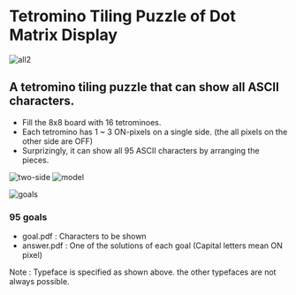 # Tetromino Tiling Puzzle of Dot Matrix Display

![all2](https://user-images.githubusercontent.com/86639425/161104665-0f299de1-0299-4688-a625-436b0c2a9141.jpg)

## A tetromino tiling puzzle that can show all ASCII characters.

* Fill the 8x8 board with 16 tetrominoes.
* Each tetromino has 1 ~ 3 ON-pixels on a single side. (the all pixels on the other side are OFF)
* Surprizingly, it can show all 95 ASCII characters by arranging the pieces.

![two-side](https://user-images.githubusercontent.com/86639425/161107901-e1b6abd6-57a9-4212-8f2f-584154ed212c.jpg)
![model](https://user-images.githubusercontent.com/86639425/161287986-05a1d272-8d4b-4f14-841b-a07c1eebe9c3.jpg)

![goals](https://user-images.githubusercontent.com/86639425/161389769-f4c8ee48-55c3-4cc4-8d84-8c4eb74ae375.jpg)

### 95 goals

* goal.pdf : Characters to be shown
* answer.pdf : One of the solutions of each goal (Capital letters mean ON pixel)

Note : Typeface is specified as shown above. the other typefaces are not always possible.
